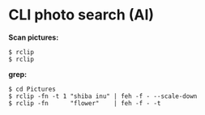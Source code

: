 CLI photo search (AI)
===
**Scan pictures:**

    $ rclip
    $ rclip


**grep:**

    $ cd Pictures
    $ rclip -fn -t 1 "shiba inu" | feh -f - --scale-down
    $ rclip -fn      "flower"    | feh -f - -t
